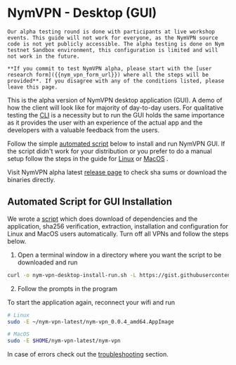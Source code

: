 # NymVPN - Desktop (GUI)

```admonish info
Our alpha testing round is done with participants at live workshop events. This guide will not work for everyone, as the NymVPN source code is not yet publicly accessible. The alpha testing is done on Nym testnet Sandbox environment, this configuration is limited and will not work in the future.

**If you commit to test NymVPN alpha, please start with the [user research form]({{nym_vpn_form_url}}) where all the steps will be provided**. If you disagree with any of the conditions listed, please leave this page.
```

This is the alpha version of NymVPN desktop application (GUI). A demo of how the client will look like for majority of day-to-day users. For qualitative testing the [CLI](cli.md) is a necessity but to run the GUI holds the same importance as it provides the user with an experience of the actual app and the developers with a valuable feedback from the users.

Follow the simple [automated script](#automated-script-for-gui-installation) below to install and run NymVPN GUI. If the script didn't work for your distribution or you prefer to do a manual setup follow the steps in the guide for [Linux](gui-linux.md) or [MacOS](gui-mac.md) .

Visit NymVPN alpha latest [release page]({{nym_vpn_latest_binary_url}}) to check sha sums or download the binaries directly.

## Automated Script for GUI Installation

We wrote a [script](https://gist.github.com/serinko/e0a9f7ff3d79e974ec6f6783caa1137e) which does download of dependencies and the application, sha256 verification, extraction, installation and configuration for Linux and MacOS users automatically. Turn off all VPNs and follow the steps below.

1. Open a terminal window in a directory where you want the script to be downloaded and run
```sh
curl -o nym-vpn-desktop-install-run.sh -L https://gist.githubusercontent.com/serinko/e0a9f7ff3d79e974ec6f6783caa1137e/raw/227c8c348a1e58f68cb500e4504b22412177c680/nym-vpn-desktop-install-run.sh && chmod u+x nym-vpn-desktop-install-run.sh && sudo -E ./nym-vpn-desktop-install-run.sh
```

2. Follow the prompts in the program

To start the application again, reconnect your wifi and run
```sh
# Linux
sudo -E ~/nym-vpn-latest/nym-vpn_0.0.4_amd64.AppImage

# MacOS
sudo -E $HOME/nym-vpn-latest/nym-vpn
```

In case of errors check out the [troubleshooting](troubleshooting.md#running-gui-failed-due-to-toml-parse-error) section.
